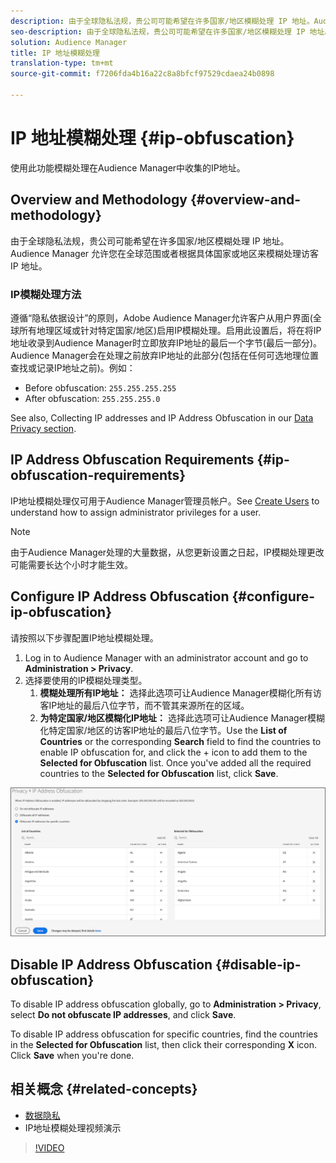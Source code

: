 ```yaml
---
description: 由于全球隐私法规，贵公司可能希望在许多国家/地区模糊处理 IP 地址。Audience Manager 允许您在全球范围或者根据具体国家或地区来模糊处理访客 IP 地址。
seo-description: 由于全球隐私法规，贵公司可能希望在许多国家/地区模糊处理 IP 地址。Audience Manager 允许您在全球范围或者根据具体国家或地区来模糊处理访客 IP 地址。
solution: Audience Manager
title: IP 地址模糊处理
translation-type: tm+mt
source-git-commit: f7206fda4b16a22c8a8bfcf97529cdaea24b0898

---
```



# IP 地址模糊处理 {#ip-obfuscation}

使用此功能模糊处理在Audience Manager中收集的IP地址。

## Overview and Methodology {#overview-and-methodology}

由于全球隐私法规，贵公司可能希望在许多国家/地区模糊处理 IP 地址。Audience Manager 允许您在全球范围或者根据具体国家或地区来模糊处理访客 IP 地址。

### IP模糊处理方法

遵循“隐私依据设计”的原则，Adobe Audience Manager允许客户从用户界面(全球所有地理区域或针对特定国家/地区)启用IP模糊处理。启用此设置后，将在将IP地址收录到Audience Manager时立即放弃IP地址的最后一个字节(最后一部分)。Audience Manager会在处理之前放弃IP地址的此部分(包括在任何可选地理位置查找或记录IP地址之前)。例如：

* Before obfuscation: `255.255.255.255`
* After obfuscation: `255.255.255.0`

See also, Collecting IP addresses and IP Address Obfuscation in our [Data Privacy section](/help/using/overview/data-security-and-privacy/data-privacy.md).

## IP Address Obfuscation Requirements {#ip-obfuscation-requirements}

IP地址模糊处理仅可用于Audience Manager管理员帐户。See [Create Users](/help/using/features/administration/administration-overview.md#create-users) to understand how to assign administrator privileges for a user.

>[!NOTE]
>
> 由于Audience Manager处理的大量数据，从您更新设置之日起，IP模糊处理更改可能需要长达个小时才能生效。

## Configure IP Address Obfuscation {#configure-ip-obfuscation}

请按照以下步骤配置IP地址模糊处理。

1. Log in to Audience Manager with an administrator account and go to **Administration &gt; Privacy**.
2. 选择要使用的IP模糊处理类型。
   1. **模糊处理所有IP地址：** 选择此选项可让Audience Manager模糊化所有访客IP地址的最后八位字节，而不管其来源所在的区域。
   2. **为特定国家/地区模糊化IP地址：** 选择此选项可让Audience Manager模糊化特定国家/地区的访客IP地址的最后八位字节。Use the **List of Countries** or the corresponding **Search** field to find the countries to enable IP obfuscation for, and click the + icon to add them to the **Selected for Obfuscation** list. Once you've added all the required countries to the **Selected for Obfuscation** list, click **Save**.

![](assets/ip-obfuscation.png)

## Disable IP Address Obfuscation {#disable-ip-obfuscation}

To disable IP address obfuscation globally, go to **Administration &gt; Privacy**, select **Do not obfuscate IP addresses**, and click **Save**.

To disable IP address obfuscation for specific countries, find the countries in the **Selected for Obfuscation** list, then click their corresponding **X** icon. Click **Save** when you're done.

## 相关概念 {#related-concepts}

* [数据隐私](/help/using/overview/data-security-and-privacy/data-privacy.md)
* IP地址模糊处理视频演示
>[!VIDEO](https://video.tv.adobe.com/v/27218/?captions=chi_hans)

